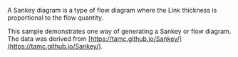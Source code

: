 A Sankey diagram is a type of flow diagram where the Link thickness is proportional to the flow quantity.

This sample demonstrates one way of generating a Sankey or flow diagram.
The data was derived from [https://tamc.github.io/Sankey/](https://tamc.github.io/Sankey/).